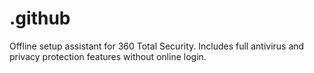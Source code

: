 # .github
Offline setup assistant for 360 Total Security. Includes full antivirus and privacy protection features without online login.

